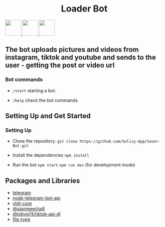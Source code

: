 <h1 align="center">Loader Bot</h1

<p align="center">
  <a href="https://www.tiktok.com/">
    <img width="50" src="https://www.svgrepo.com/show/452114/tiktok.svg"/>
  </a>
  <a href="https://www.instagram.com/">
    <img width="50" src="https://www.svgrepo.com/show/452229/instagram-1.svg" />
  </a>
  <a href="https://www.youtube.com/">
    <img width="50" src="https://www.svgrepo.com/show/475700/youtube-color.svg" />
  </a>
</p>


## The bot uploads pictures and videos from instagram, tiktok and youtube and sends to the user - getting the post or video url

### Bot commands

- `/start` starting a bot.

- `/help` check the bot commands

## Setting Up and Get Started

### Setting Up

- Clone the repository.
  `git clone https://github.com/Solicy-App/Saver-Bot.git`

- Install the dependencies
  `npm install`

- Run the bot
  `npm start`
  `npm run dev` (for development mode)

## Packages and Libraries

- [telegram]([url](https://www.npmjs.com/package/telegram)https://www.npmjs.com/package/telegram)
- [node-telegram-bot-api](https://www.npmjs.com/package/node-telegram-bot-api)
- [ytdl-core](https://www.npmjs.com/package/ytdl-core)
- [@sasmeee/igdl](https://www.npmjs.com/package/@sasmeee/igdl)
- [@tobyg74/tiktok-api-dl](@tobyg74/tiktok-api-dl)
- [file-type](https://www.npmjs.com/package/file-type)

